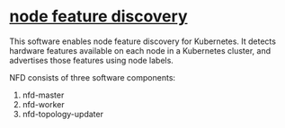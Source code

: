 # [node feature discovery](https://github.com/kubernetes-sigs/node-feature-discovery)

This software enables node feature discovery for Kubernetes.
It detects hardware features available on each node in a Kubernetes cluster,
and advertises those features using node labels.

NFD consists of three software components:

1. nfd-master
2. nfd-worker
3. nfd-topology-updater
